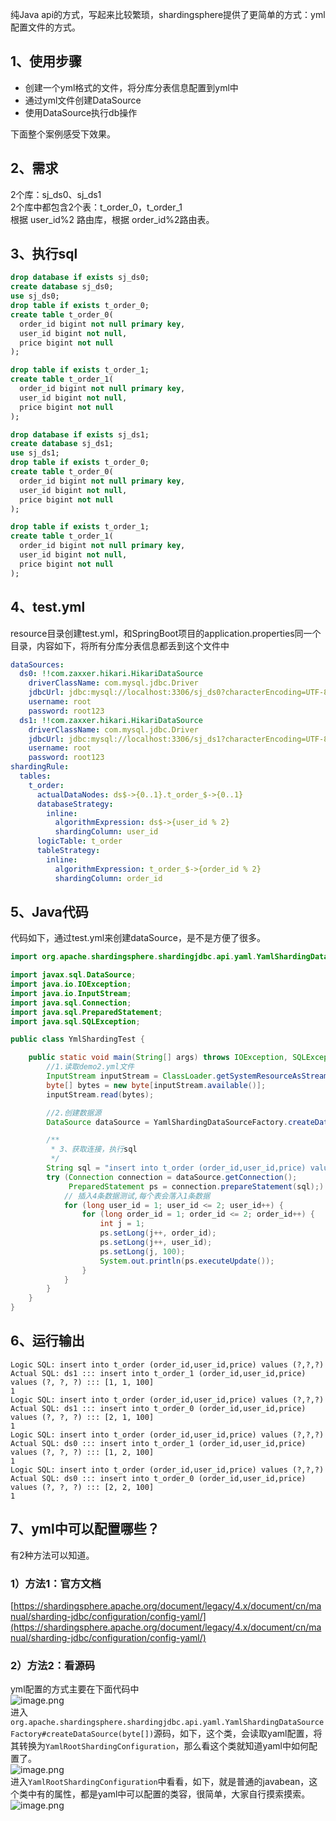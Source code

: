 纯Java api的方式，写起来比较繁琐，shardingsphere提供了更简单的方式：yml配置文件的方式。
<a name="yqRfx"></a>
## 1、使用步骤

- 创建一个yml格式的文件，将分库分表信息配置到yml中
- 通过yml文件创建DataSource
- 使用DataSource执行db操作

下面整个案例感受下效果。
<a name="afg4n"></a>
## 2、需求
2个库：sj_ds0、sj_ds1<br />2个库中都包含2个表：t_order_0，t_order_1<br />根据 user_id%2 路由库，根据 order_id%2路由表。
<a name="uM3lf"></a>
## 3、执行sql
```sql
drop database if exists sj_ds0;
create database sj_ds0;
use sj_ds0;
drop table if exists t_order_0;
create table t_order_0(
  order_id bigint not null primary key,
  user_id bigint not null,
  price bigint not null
);

drop table if exists t_order_1;
create table t_order_1(
  order_id bigint not null primary key,
  user_id bigint not null,
  price bigint not null
);

drop database if exists sj_ds1;
create database sj_ds1;
use sj_ds1;
drop table if exists t_order_0;
create table t_order_0(
  order_id bigint not null primary key,
  user_id bigint not null,
  price bigint not null
);

drop table if exists t_order_1;
create table t_order_1(
  order_id bigint not null primary key,
  user_id bigint not null,
  price bigint not null
);
```
<a name="mjFhD"></a>
## 4、test.yml
resource目录创建test.yml，和SpringBoot项目的application.properties同一个目录，内容如下，将所有分库分表信息都丢到这个文件中
```yaml
dataSources:
  ds0: !!com.zaxxer.hikari.HikariDataSource
    driverClassName: com.mysql.jdbc.Driver
    jdbcUrl: jdbc:mysql://localhost:3306/sj_ds0?characterEncoding=UTF-8
    username: root
    password: root123
  ds1: !!com.zaxxer.hikari.HikariDataSource
    driverClassName: com.mysql.jdbc.Driver
    jdbcUrl: jdbc:mysql://localhost:3306/sj_ds1?characterEncoding=UTF-8
    username: root
    password: root123
shardingRule:
  tables:
    t_order:
      actualDataNodes: ds$->{0..1}.t_order_$->{0..1}
      databaseStrategy:
        inline:
          algorithmExpression: ds$->{user_id % 2}
          shardingColumn: user_id
      logicTable: t_order
      tableStrategy:
        inline:
          algorithmExpression: t_order_$->{order_id % 2}
          shardingColumn: order_id
```
<a name="HtnG8"></a>
## 5、Java代码
代码如下，通过test.yml来创建dataSource，是不是方便了很多。
```java
import org.apache.shardingsphere.shardingjdbc.api.yaml.YamlShardingDataSourceFactory;

import javax.sql.DataSource;
import java.io.IOException;
import java.io.InputStream;
import java.sql.Connection;
import java.sql.PreparedStatement;
import java.sql.SQLException;

public class YmlShardingTest {

    public static void main(String[] args) throws IOException, SQLException {
        //1.读取demo2.yml文件
        InputStream inputStream = ClassLoader.getSystemResourceAsStream("test.yml");
        byte[] bytes = new byte[inputStream.available()];
        inputStream.read(bytes);

        //2.创建数据源
        DataSource dataSource = YamlShardingDataSourceFactory.createDataSource(bytes);

        /**
         * 3、获取连接，执行sql
         */
        String sql = "insert into t_order (order_id,user_id,price) values (?,?,?)";
        try (Connection connection = dataSource.getConnection();
             PreparedStatement ps = connection.prepareStatement(sql);) {
            // 插入4条数据测试,每个表会落入1条数据
            for (long user_id = 1; user_id <= 2; user_id++) {
                for (long order_id = 1; order_id <= 2; order_id++) {
                    int j = 1;
                    ps.setLong(j++, order_id);
                    ps.setLong(j++, user_id);
                    ps.setLong(j, 100);
                    System.out.println(ps.executeUpdate());
                }
            }
        }
    }
}
```
<a name="TB6Ps"></a>
## 6、运行输出
```
Logic SQL: insert into t_order (order_id,user_id,price) values (?,?,?)
Actual SQL: ds1 ::: insert into t_order_1 (order_id,user_id,price) values (?, ?, ?) ::: [1, 1, 100]
1
Logic SQL: insert into t_order (order_id,user_id,price) values (?,?,?)
Actual SQL: ds1 ::: insert into t_order_0 (order_id,user_id,price) values (?, ?, ?) ::: [2, 1, 100]
1
Logic SQL: insert into t_order (order_id,user_id,price) values (?,?,?)
Actual SQL: ds0 ::: insert into t_order_1 (order_id,user_id,price) values (?, ?, ?) ::: [1, 2, 100]
1
Logic SQL: insert into t_order (order_id,user_id,price) values (?,?,?)
Actual SQL: ds0 ::: insert into t_order_0 (order_id,user_id,price) values (?, ?, ?) ::: [2, 2, 100]
1
```
<a name="NAQlo"></a>
## 7、yml中可以配置哪些？
有2种方法可以知道。
<a name="ka9HN"></a>
### 1）方法1：官方文档
[https://shardingsphere.apache.org/document/legacy/4.x/document/cn/manual/sharding-jdbc/configuration/config-yaml/](https://shardingsphere.apache.org/document/legacy/4.x/document/cn/manual/sharding-jdbc/configuration/config-yaml/)
<a name="Z2K21"></a>
### 2）方法2：看源码
yml配置的方式主要在下面代码中<br />![image.png](https://cdn.nlark.com/yuque/0/2023/png/396745/1697986056902-b80d1b6f-695a-4272-8470-048d02fb024d.png#averageHue=%23d0bba3&clientId=u7f52f017-23b3-4&from=paste&height=92&id=u5062bd6b&originHeight=229&originWidth=2139&originalType=binary&ratio=2.5&rotation=0&showTitle=false&size=141179&status=done&style=none&taskId=uc30a13cd-7fd6-4d81-9dbc-7b2ec495f63&title=&width=855.6)<br />进入`org.apache.shardingsphere.shardingjdbc.api.yaml.YamlShardingDataSourceFactory#createDataSource(byte[])`源码，如下，这个类，会读取yaml配置，将其转换为`YamlRootShardingConfiguration`，那么看这个类就知道yaml中如何配置了。<br />![image.png](https://cdn.nlark.com/yuque/0/2023/png/396745/1697986027442-528546dd-293e-4116-a27e-4f49716adf1e.png#averageHue=%23e2ceb1&clientId=u7f52f017-23b3-4&from=paste&height=106&id=u3cc1d4b1&originHeight=264&originWidth=2177&originalType=binary&ratio=2.5&rotation=0&showTitle=false&size=318905&status=done&style=none&taskId=u0cc48c89-65a8-4e82-8191-73736bd9e9e&title=&width=870.8)<br />进入`YamlRootShardingConfiguration`中看看，如下，就是普通的javabean，这个类中有的属性，都是yaml中可以配置的类容，很简单，大家自行摸索摸索。<br />![image.png](https://cdn.nlark.com/yuque/0/2023/png/396745/1697985949689-4a9a8f31-37da-4fcc-b15e-5d1641cb0d99.png#averageHue=%23fdfcfb&clientId=u7f52f017-23b3-4&from=paste&height=171&id=u379c1227&originHeight=427&originWidth=2177&originalType=binary&ratio=2.5&rotation=0&showTitle=false&size=218564&status=done&style=none&taskId=u1baee98e-a509-4ef1-9710-b365e5762a9&title=&width=870.8)
